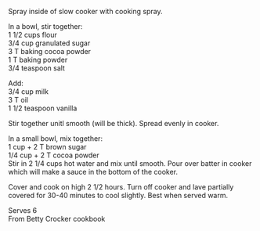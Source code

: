 ---
---

Spray inside of slow cooker with cooking spray.  

In a bowl, stir together:  
  1 1/2 cups flour  
  3/4 cup granulated sugar   
  3 T baking cocoa powder  
  1 T baking powder  
  3/4 teaspoon salt  
  
Add:  
  3/4 cup milk  
  3 T oil  
  1 1/2 teaspoon vanilla  
  
Stir together unitl smooth (will be thick).  Spread evenly in cooker.  

In a small bowl, mix together:  
  1 cup + 2 T brown sugar  
  1/4 cup + 2 T cocoa powder  
Stir in 2 1/4 cups hot water and mix until smooth. Pour over batter in cooker which will make a sauce in the bottom of the cooker.  

Cover and cook on high 2 1/2 hours.  Turn off cooker and lave partially covered for 30-40 minutes to cool slightly.  Best when served warm.  
  
Serves 6  
From Betty Crocker cookbook  

